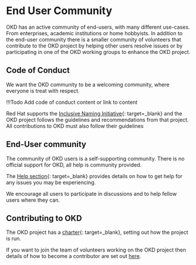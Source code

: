# End User Community

<!--- cSpell:ignore CNCF -->

OKD has an active community of end-users, with many different use-cases.  From enterprises, academic institutions or home hobbyists.  In addition to the end-user community there is a smaller community of volunteers that contribute to the OKD project by helping other users resolve issues or by participating in one of the OKD working groups to enhance the OKD project.

## Code of Conduct

We want the OKD community to be a welcoming community, where everyone is treat with respect.

!!!Todo
    Add code of conduct content or link to content

Red Hat supports the [Inclusive Naming Initiative](){: target=_blank} and the OKD project follows the guidelines and recommendations from that project.  All contributions to OKD must also follow their guidelines

## End-User community

The community of OKD users is a self-supporting community.  There is no official support for OKD, all help is community provided.

The [Help section](){: target=_blank} provides details on how to get help for any issues you may be experiencing.

We encourage all users to participate in discussions and to help fellow users where they can.

## Contributing to OKD

The OKD project has a [charter](https://github.com/openshift/community/blob/master/CHARTER.md){: target=_blank}, setting out how the project is run.

If you want to join the team of volunteers working on the OKD project then details of how to become a contributor are set out [here](contributor.md).
